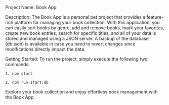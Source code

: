 Project Name: Book App

Description:
The Book App is a personal pet project that provides a feature-rich platform for managing your book collection. With this application, you can easily sort books by genre, add and remove books, mark your favorites, create new book entries, search for specific titles, and all of your data is stored and managed using a JSON server. A backup of the database (db.json) is available in case you need to revert changes since modifications directly impact the data.

Getting Started:
To run the project, simply execute the following two commands:

```
1. npm start
```
```
2. npm run start:db
```

Explore your book collection and enjoy effortless book management with the Book App.
